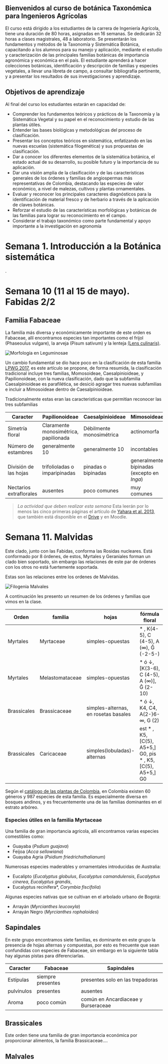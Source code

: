 ## Bienvenidos al curso de botánica Taxonómica para Ingenieros Agrícolas

El curso está dirigido a los estudiantes de la carrera de Ingeniería Agrícola, tiene una duración de 80 horas, asignadas en 16 semanas. Se dedicarán 32 horas a clases magistrales, 48 a laboratorio. Se presentarán los fundamentos y métodos de la Taxonomía y Sistemática Botánica, capacitando a los alumnos para su manejo y aplicación, mediante el estudio y caracterización de las principales familias botánicas de importancia agronómica y económica en el país. El estudiante aprenderá a hacer colecciones botánicas, identificación y descripción de familias y especies vegetales, a llevar una libreta de campo, a consultar bibliografía pertinente, y a presentar los resultados de sus investigaciones y aprendizaje.

## Objetivos de aprendizaje

Al final del curso los estudiantes estarán en capacidad de:

* Comprender los fundamentos teóricos y prácticos de la Taxonomía y la Sistemática Vegetal y su papel en el reconocimiento y estudio de las plantas útiles.
* Entender las bases biológicas y metodológicas del proceso de clasificación.
* Presentar los conceptos teóricos en sistemática, enfatizando en las nuevas escuelas (sistemática filogenética) y sus propuestas de clasificación.
* Dar a conocer los diferentes elementos de la sistemática botánica, el estado actual de su desarrollo, su posible futuro y la importancia de su aplicación.
* Dar una visión amplia de la clasificación y de las características generales de los órdenes y familias de angiospermas más representativas de Colombia, destacando las especies de valor económico, a nivel de malezas, cultivos y plantas ornamentales.
* Evaluar y reconocer los principales caracteres diagnósticos para la identificación de material fresco y de herbario a través de la aplicación de claves botánicas.
* Reforzar el estudio de las características morfológicas y botánicas de las familias para lograr su reconocimiento en el campo.
* Considerar el trabajo taxonómico como parte fundamental y apoyo importante a la investigación en agronomía


# Semana 1. Introducción a la Botánica sistemática
.
# Semana 10 (11 al 15 de mayo). Fabidas 2/2

## Familia Fabaceae
La familia más diversa y económicamente importante de este orden es Fabaceae, allí encontramos especies tan importantes como el frijol (Phaseoulus vulgare), la arveja (Pisum sativum) y la lenteja [(Lens culinaris)](https://es.wikipedia.org/wiki/Lens_culinaris).

![Morfología en Leguminosae](documentation/figure-11.jpg)

Un cambio fundamental se dio hace poco en la clasificación de esta familia [LPWG 2017](https://scinapse.io/papers/2591630414), es este artículo se propone, de forma resumida, la clasificación tradicional incluye tres familias, Momosoideae, Caesalpinioideae, y Papilionoideae, con la nueva clasificación, dado que la subfamilia Caesalpinioideae es parafilética, se desició agragar tres nuevas subfamilias e incluir a Mimosoideae dentro de Caesalpinioideae.

Tradicionalmente estas eran las caracteristicas que permitian reconocer las tres subfamilias

Caracter | Papilionoideae | Caesalpinioideae | Mimosoideae 
---------|----------------|------------------|------------
Simetría floral | Claramente monosimétrica, papilionada | Débilmente monosimétrica | actinomorfa
Número de estambres | generalmente 10 | generalmente 10 | incontables
División de las hojas | trifolioladas o imparipinadas | pinadas o bipinadas | generalmente bipinadas (excepto en *Inga*)
Nectarios extraflorales | ausentes | poco comunes | muy comunes

>*La actividad que deben realizar esta semana*
Esta leerán por lo menos las cinco primeras páginas el artículo de [Yahara et al. 2013](https://scinapse.io/papers/2021369172), que también está disponible en el [Drive](https://drive.google.com/drive/u/1/folders/1UP3_kcpkwKeg_e1UIyjlxf05HyVDmhMV) y en Moodle.
  

# Semana 11. Malvidas
Este clado, junto con las Fabidas, conforma las Rosidas nucleares. Está conformado por 8 órdenes, de estos, Myrtales y Geraniales forman un clado bien soportado, sin embargo las relaciones de este par de órdenes con los otros no está fuertemente soportada.

Estas son las relaciones entre los ordenes de Malvidas.

![Filogenia Malvales](img/new_malv.svg)

A continuación les presento un resumen de los órdenes y familias que vimos en la clase. 

Orden | familia | hojas | fórmula floral | caracteres clave
------|---------|-------|----------------|---------------
Myrtales | Myrtaceae | simples-opuestas | * , K(4-5), C (4-5), A (∞), Ĝ (-2-5-) | hojas con puntos translucidos, venación broquidódroma
Myrtales | Melastomataceae | simples-opuestas | * ó ↓, [K(3-6), C (4-5), A (∞)], Ĝ (2-10) | venación acródroma 
Brassicales | Brassicaceae | simples-alternas, en rosetas basales | * ó ↓, K4, C4, A(2-)6-∞, G (2) | estambres tetradínamos, frecuentemente fruto en silicua
Brassicales | Caricaceae | simples(lobuladas)-alternas | est * , K5, [C(5), A5+5,] G0, pis * , K5, [C(5), A5+5,] G0 | Crecimiento paquicaule     


Según el [catálogo de las plantas de Colombia](http://catalogoplantasdecolombia.unal.edu.co/es/), en Colombia existen 60 géneros y 987 especies de esta familia. Es especialmente diversa en bosques andinos, y es frecuentemente una de las familias dominantes en el estrato arbóreo.

### Especies útiles en la familia Myrtaceae

Una familia de gran importancia agrícola, allí encontramos varias especies comestibles como:

* Guayaba (*Psdium guajava*)
* Feijoa (*Acca sellowiana*)
* Guayaba Agria (*Psidium friedrichsthalianum*)

Numerosas especies maderables y ornamentales introducidas de Australia:

* Eucalipto (*Eucalyptus globulus*, *Eucalyptus camandulensis*, *Eucalyptus cinerea*, *Eucalyptus grandis*, 
* Eucalyptus recinifera*, *Corymbia fiscifolia*) 
 
 Algunas especies nativas que se cultivan en el arbolado urbano de Bogotá:

* Arrayán (*Myrcianthes leucoxyla*)
* Arrayán Negro (*Myrcianthes rophaloides*)


## Sapindales

En este grupo encontramos siete familias, es dominante en este grupo la presencia de hojas alternas y compuestas, por esto es frecuente que sean confundidas con especies de Fabaceae, sin embargo en la siguiente tabla hay algunas pistas para diferenciarlas.

Caracter | Fabaceae     | Sapindales
---------|--------------|-----------
Estípulas | siempre presentes| presentes solo en las trepadoras
pulvinulos | presentes | ausentes
Aroma | poco común | común en Ancardiaceae y Burseraceae

## Brassicales

Este orden tiene una familia de gran importancia económica por proporcionar alimentos, la familia Brassicaceae....

## Malvales










